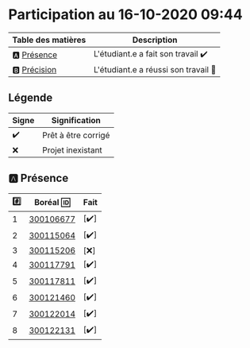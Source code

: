 # Participation au 16-10-2020 09:44

| Table des matières            | Description                                             |
|-------------------------------|---------------------------------------------------------|
| :a: [Présence](#a-présence)   | L'étudiant.e a fait son travail    :heavy_check_mark:   |
| :b: [Précision](#b-précision) | L'étudiant.e a réussi son travail  :tada:               |

## Légende

| Signe              | Signification                 |
|--------------------|-------------------------------|
| :heavy_check_mark: | Prêt à être corrigé           |
| :x:                | Projet inexistant             |

## :a: Présence

|:hash:| Boréal :id:                | Fait               |
|------|----------------------------|--------------------|
| 1 | [300106677](../300106677.py) | [:heavy_check_mark:] |
| 2 | [300115064](../300115064.py) | [:heavy_check_mark:] |
| 3 | [300115206](../300115206.py) | [:x:] |
| 4 | [300117791](../300117791.py) | [:heavy_check_mark:] |
| 5 | [300117811](../300117811.py) | [:heavy_check_mark:] |
| 6 | [300121460](../300121460.py) | [:heavy_check_mark:] |
| 7 | [300122014](../300122014.py) | [:heavy_check_mark:] |
| 8 | [300122131](../300122131.py) | [:heavy_check_mark:] |

